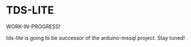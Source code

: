 # TDS-LITE

WORK-IN-PROGRESS!

tds-lite is going to be successor of the arduino-mssql project. Stay tuned!
